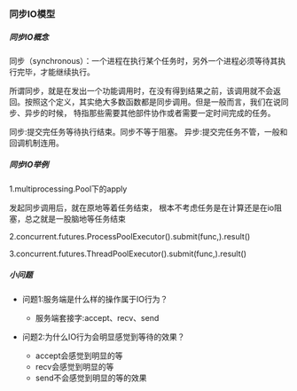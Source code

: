 ### 同步IO模型

##### 同步IO概念

同步（synchronous）：一个进程在执行某个任务时，另外一个进程必须等待其执行完毕，才能继续执行。

所谓同步，就是在发出一个功能调用时，在没有得到结果之前，该调用就不会返回。按照这个定义，其实绝大多数函数都是同步调用。但是一般而言，我们在说同步、异步的时候，
特指那些需要其他部件协作或者需要一定时间完成的任务。

同步:提交完任务等待执行结束。同步不等于阻塞。
异步:提交完任务不管，一般和回调机制连用。


##### 同步IO举例

1.multiprocessing.Pool下的apply

发起同步调用后，就在原地等着任务结束，
根本不考虑任务是在计算还是在io阻塞，总之就是一股脑地等任务结束

2.concurrent.futures.ProcessPoolExecutor().submit(func,).result()

3.concurrent.futures.ThreadPoolExecutor().submit(func,).result()


##### 小问题

* 问题1:服务端是什么样的操作属于IO行为？

  * 服务端套接字:accept、recv、send


* 问题2:为什么IO行为会明显感觉到等待的效果？

  * accept会感觉到明显的等
  * recv会感觉到明显的等
  * send不会感觉到明显的等的效果
